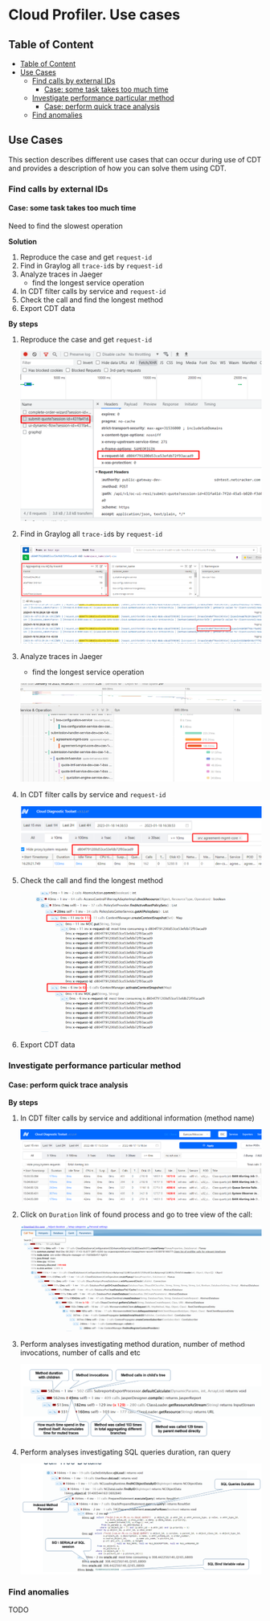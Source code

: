 # Cloud Profiler. Use cases

## Table of Content

* [Table of Content](#table-of-content)
* [Use Cases](#use-cases)
  * [Find calls by external IDs](#find-calls-by-external-ids)
    * [Case: some task takes too much time](#case-some-task-takes-too-much-time)
  * [Investigate performance particular method](#investigate-performance-particular-method)
    * [Case: perform quick trace analysis](#case-perform-quick-trace-analysis)
  * [Find anomalies](#find-anomalies)

## Use Cases

This section describes different use cases that can occur during use of CDT and provides a description of how you can
solve them using CDT.

### Find calls by external IDs

#### Case: some task takes too much time

Need to find the slowest operation

**Solution**

1. Reproduce the case and get `request-id`
2. Find in Graylog all `trace-id`s  by `request-id`
3. Analyze traces in Jaeger
    * find the longest service operation
4. In CDT filter calls by service and `request-id`
5. Check the call and find the longest method
6. Export CDT data

**By steps**

1. Reproduce the case and get `request-id`

    ![img.png](/docs/images/user_guide/use-case/step1_request_id.png)

2. Find in Graylog all `trace-id`s  by `request-id`

    ![img_1.png](/docs/images/user_guide/use-case/step2_trace_ids.png)

3. Analyze traces in Jaeger
   * find the longest service operation

    ![img_2.png](/docs/images/user_guide/use-case/step3_trace_longest.png)

4. In CDT filter calls by service and `request-id`

    ![img_3.png](/docs/images/user_guide/use-case/step4_cdt_request_id.png)

5. Check the call and find the longest method

    ![img_4.png](/docs/images/user_guide/use-case/step_cdt_investigation.png)

6. Export CDT data

### Investigate performance particular method

#### Case: perform quick trace analysis

**By steps**

1. In CDT filter calls by service and additional information (method name)

    ![img.png](/docs/images/user_guide/use-case/perf_step1_calls_list.png)

2. Click on `Duration` link of found process and go to tree view of the call:

    ![img.png](/docs/images/user_guide/use-case/perf_step2_call_tree.png)

3. Perform analyses investigating method duration, number of method invocations, number of calls and etc

    ![img_1.png](/docs/images/user_guide/use-case/perf_step3_methods.png)

4. Perform analyses investigating SQL queries duration, ran query

    ![img_2.png](/docs/images/user_guide/use-case/perf_step4_sql.png)

### Find anomalies

TODO
